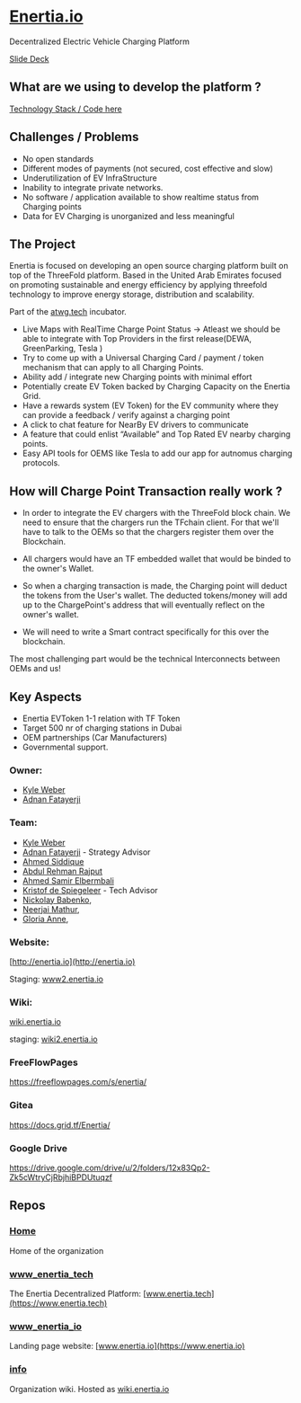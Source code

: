 # [Enertia.io](http://www.enertia.io)
Decentralized Electric Vehicle Charging Platform

[Slide Deck](https://docs.google.com/presentation/d/1FWKWbQKrXF7dZ-Qj8igWW0MToMKeRr4tCUqdrgavMvk)

## What are we using to develop the platform ?

[Technology Stack / Code here](https://github.com/enertia-io/www_enertia_tech)


## Challenges / Problems

* No open standards 
* Different modes of payments (not secured, cost effective and slow)
* Underutilization of EV InfraStructure
* Inability to integrate private networks.
* No software / application available to show realtime status from Charging points
* Data for EV Charging is unorganized and less meaningful 


## The Project

Enertia is focused on developing an open source charging platform built on top of the ThreeFold platform.
Based in the United Arab Emirates focused on promoting sustainable and energy efficiency by applying threefold technology to improve energy storage, distribution and scalability. 

Part of the [atwg.tech](https://atwg.tech) incubator.

* Live Maps with RealTime Charge Point Status → Atleast we should be able to integrate with Top Providers in the first release(DEWA, GreenParking, Tesla )
* Try to come up with a Universal Charging Card / payment / token mechanism that can apply to all Charging Points.
* Ability add / integrate new Charging points with minimal effort
* Potentially create EV Token backed by Charging Capacity on the Enertia Grid. 
* Have a rewards system (EV Token) for the EV community where they can provide a feedback / verify against a charging point
* A click to chat feature for NearBy EV drivers to communicate
* A feature that could enlist “Available” and Top Rated EV nearby charging points.
* Easy API tools for OEMS like Tesla to add our app for autnomus charging protocols.  

## How will Charge Point Transaction really work ?

* In order to integrate the EV chargers with the ThreeFold block chain. We need to ensure that the chargers run the TFchain client. For that we'll have to talk to the OEMs so that the chargers register them over the Blockchain. 

* All chargers would have an TF embedded wallet that would be binded to the owner's Wallet.

* So when a charging transaction is made, the Charging point will deduct the tokens from the User's wallet. The deducted tokens/money will add up to the ChargePoint's address that will eventually reflect on the owner's wallet.

* We will need to write a Smart contract specifically for this over the blockchain. 

The most challenging part would be the technical Interconnects between OEMs and us!  

## Key Aspects

- Enertia EVToken 1-1 relation with TF Token
- Target 500 nr of charging stations in Dubai
- OEM partnerships (Car Manufacturers)
- Governmental support. 

### Owner: 
* [Kyle Weber](https://www.linkedin.com/in/kyle-weber-51b7bba5/)
* [Adnan Fatayerji](https://github.com/AdnanFatayerji)

### Team:
* [Kyle Weber](https://www.linkedin.com/in/kyle-weber-51b7bba5/)
* [Adnan Fatayerji](https://www.linkedin.com/in/adnansf/) - Strategy Advisor
* [Ahmed Siddique](https://www.linkedin.com/in/ahmed-siddique-a4126a98/)
* [Abdul Rehman Rajput](https://www.linkedin.com/in/arrajput/)
* [Ahmed Samir Elbermbali](https://www.linkedin.com/in/ahmedelbermbali/)
* [Kristof de Spiegeleer](https://www.linkedin.com/in/despiegk/) - Tech Advisor
* [Nickolay Babenko](https://www.linkedin.com/in/babenkonickolay/), 
* [Neerjai Mathur](https://www.linkedin.com/in/neeraj-mathur-04215137/), 
* [Gloria Anne](https://www.linkedin.com/in/gloria-anne-c/),


### Website:

[http://enertia.io](http://enertia.io)

Staging: [www2.enertia.io](https://www2.enertia.io/)

### Wiki:

[wiki.enertia.io](http://wiki.enertia.io/)

staging: [wiki2.enertia.io](http://wiki2.enertia.io)

### FreeFlowPages
https://freeflowpages.com/s/enertia/

### Gitea
https://docs.grid.tf/Enertia/

### Google Drive
https://drive.google.com/drive/u/2/folders/12x83Qp2-Zk5cWtryCjRbjhiBPDUtuqzf

## Repos

### [Home](https://github.com/enertia-io/home)
Home of the organization

### [www_enertia_tech](https://github.com/enertia-io/www_enertia_tech)
The Enertia Decentralized Platform: [www.enertia.tech](https://www.enertia.tech) 

### [www_enertia_io](https://github.com/enertia-io/www_enertia_io)
Landing page website: [www.enertia.io](https://www.enertia.io) 

### [info](https://github.com/enertia-io/info)
Organization wiki. Hosted as [wiki.enertia.io](http://wiki.enertia.io/)

